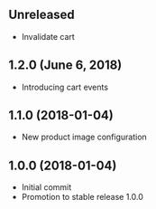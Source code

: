 ## Unreleased
- Invalidate cart

## 1.2.0 (June  6, 2018)
- Introducing cart events

## 1.1.0 (2018-01-04)
- New product image configuration

## 1.0.0 (2018-01-04)
- Initial commit
- Promotion to stable release 1.0.0
